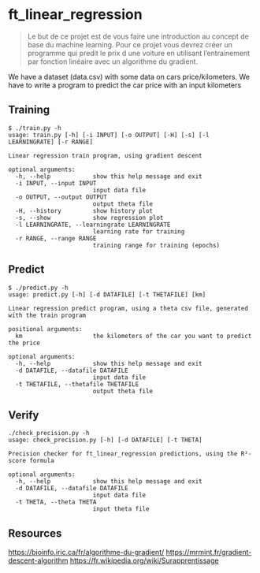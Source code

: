 # ft_linear_regression

> Le but de ce projet est de vous faire une introduction au concept de base du machine learning. Pour ce projet vous devrez créer un programme qui predit le prix d une voiture en utilisant l’entrainement par fonction linéaire avec un algorithme du gradient.

We have a dataset (data.csv) with some data on cars price/kilometers. We have to write a program to predict the car price with an input kilometers

## Training

```
$ ./train.py -h
usage: train.py [-h] [-i INPUT] [-o OUTPUT] [-H] [-s] [-l LEARNINGRATE] [-r RANGE]

Linear regression train program, using gradient descent

optional arguments:
  -h, --help            show this help message and exit
  -i INPUT, --input INPUT
                        input data file
  -o OUTPUT, --output OUTPUT
                        output theta file
  -H, --history         show history plot
  -s, --show            show regression plot
  -l LEARNINGRATE, --learningrate LEARNINGRATE
                        learning rate for training
  -r RANGE, --range RANGE
                        training range for training (epochs)
```

## Predict

```
$ ./predict.py -h
usage: predict.py [-h] [-d DATAFILE] [-t THETAFILE] [km]

Linear regression predict program, using a theta csv file, generated with the train program

positional arguments:
  km                    the kilometers of the car you want to predict the price

optional arguments:
  -h, --help            show this help message and exit
  -d DATAFILE, --datafile DATAFILE
                        input data file
  -t THETAFILE, --thetafile THETAFILE
                        output theta file
```

## Verify

```
./check_precision.py -h 
usage: check_precision.py [-h] [-d DATAFILE] [-t THETA]

Precision checker for ft_linear_regression predictions, using the R²-score formula

optional arguments:
  -h, --help            show this help message and exit
  -d DATAFILE, --datafile DATAFILE
                        input data file
  -t THETA, --theta THETA
                        input theta file
```

## Resources

https://bioinfo.iric.ca/fr/algorithme-du-gradient/
https://mrmint.fr/gradient-descent-algorithm
https://fr.wikipedia.org/wiki/Surapprentissage
